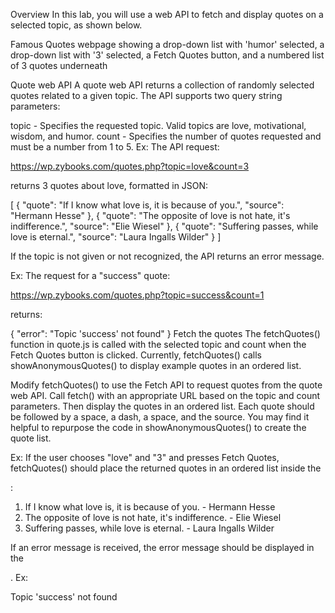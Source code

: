 Overview
In this lab, you will use a web API to fetch and display quotes on a selected topic, as shown below.

Famous Quotes webpage showing a drop-down list with 'humor' selected, a drop-down list with '3' selected, a Fetch Quotes button, and a numbered list of 3 quotes underneath

Quote web API
A quote web API returns a collection of randomly selected quotes related to a given topic. The API supports two query string parameters:

topic - Specifies the requested topic. Valid topics are love, motivational, wisdom, and humor.
count - Specifies the number of quotes requested and must be a number from 1 to 5.
Ex: The API request:

https://wp.zybooks.com/quotes.php?topic=love&count=3

returns 3 quotes about love, formatted in JSON:

[
   {
      "quote": "If I know what love is, it is because of you.",
      "source": "Hermann Hesse"
   },
   {
      "quote": "The opposite of love is not hate, it's indifference.",
      "source": "Elie Wiesel"
   },
   {
      "quote": "Suffering passes, while love is eternal.",
      "source": "Laura Ingalls Wilder"
   }
]

If the topic is not given or not recognized, the API returns an error message.

Ex: The request for a "success" quote:

https://wp.zybooks.com/quotes.php?topic=success&count=1

returns:

{
   "error": "Topic 'success' not found"
}
Fetch the quotes
The fetchQuotes() function in quote.js is called with the selected topic and count when the Fetch Quotes button is clicked. Currently, fetchQuotes() calls showAnonymousQuotes() to display example quotes in an ordered list.

Modify fetchQuotes() to use the Fetch API to request quotes from the quote web API. Call fetch() with an appropriate URL based on the topic and count parameters. Then display the quotes in an ordered list. Each quote should be followed by a space, a dash, a space, and the source. You may find it helpful to repurpose the code in showAnonymousQuotes() to create the quote list.

Ex: If the user chooses "love" and "3" and presses Fetch Quotes, fetchQuotes() should place the returned quotes in an ordered list inside the <div>:

<div id="quotes">
   <ol>
      <li>If I know what love is, it is because of you. - Hermann Hesse</li>
      <li>The opposite of love is not hate, it's indifference. - Elie Wiesel</li>
      <li>Suffering passes, while love is eternal. - Laura Ingalls Wilder</li>
   </ol>
</div>

If an error message is received, the error message should be displayed in the <div>. Ex:

<div id="quotes">
   Topic 'success' not found
</div>
